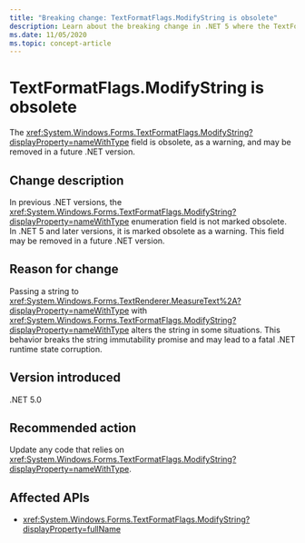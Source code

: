 ```yaml
---
title: "Breaking change: TextFormatFlags.ModifyString is obsolete"
description: Learn about the breaking change in .NET 5 where the TextFormatFlags.ModifyString field is obsolete as a warning.
ms.date: 11/05/2020
ms.topic: concept-article
---
```

# TextFormatFlags.ModifyString is obsolete

The <xref:System.Windows.Forms.TextFormatFlags.ModifyString?displayProperty=nameWithType> field is obsolete, as a warning, and may be removed in a future .NET version.

## Change description

In previous .NET versions, the <xref:System.Windows.Forms.TextFormatFlags.ModifyString?displayProperty=nameWithType> enumeration field is not marked obsolete. In .NET 5 and later versions, it is marked obsolete as a warning. This field may be removed in a future .NET version.

## Reason for change

Passing a string to <xref:System.Windows.Forms.TextRenderer.MeasureText%2A?displayProperty=nameWithType> with <xref:System.Windows.Forms.TextFormatFlags.ModifyString?displayProperty=nameWithType> alters the string in some situations. This behavior breaks the string immutability promise and may lead to a fatal .NET runtime state corruption.

## Version introduced

.NET 5.0

## Recommended action

Update any code that relies on <xref:System.Windows.Forms.TextFormatFlags.ModifyString?displayProperty=nameWithType>.

## Affected APIs

- <xref:System.Windows.Forms.TextFormatFlags.ModifyString?displayProperty=fullName>

<!--

### Affected APIs

- `F:System.Windows.Forms.TextFormatFlags.ModifyString`

### Category

Windows Forms

-->
